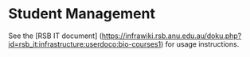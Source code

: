 # Student Management

See the [RSB IT document] (https://infrawiki.rsb.anu.edu.au/doku.php?id=rsb_it:infrastructure:userdoco:bio-courses1) for usage instructions.

